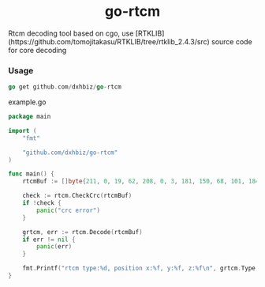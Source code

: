 <h1 align="center">go-rtcm</h1>
Rtcm decoding tool based on cgo, use [RTKLIB](https://github.com/tomojitakasu/RTKLIB/tree/rtklib_2.4.3/src) source code for core decoding

### Usage
```go
go get github.com/dxhbiz/go-rtcm
```
example.go
```go
package main

import (
	"fmt"

	"github.com/dxhbiz/go-rtcm"
)

func main() {
	rtcmBuf := []byte{211, 0, 19, 62, 208, 0, 3, 181, 150, 68, 101, 184, 134, 55, 187, 179, 82, 183, 116, 225, 229, 121, 76, 148, 146}

	check := rtcm.CheckCrc(rtcmBuf)
	if !check {
		panic("crc error")
	}

	grtcm, err := rtcm.Decode(rtcmBuf)
	if err != nil {
		panic(err)
	}

	fmt.Printf("rtcm type:%d, position x:%f, y:%f, z:%f\n", grtcm.Type, grtcm.Sta.Pos[0], grtcm.Sta.Pos[1], grtcm.Sta.Pos[2])
}

```

